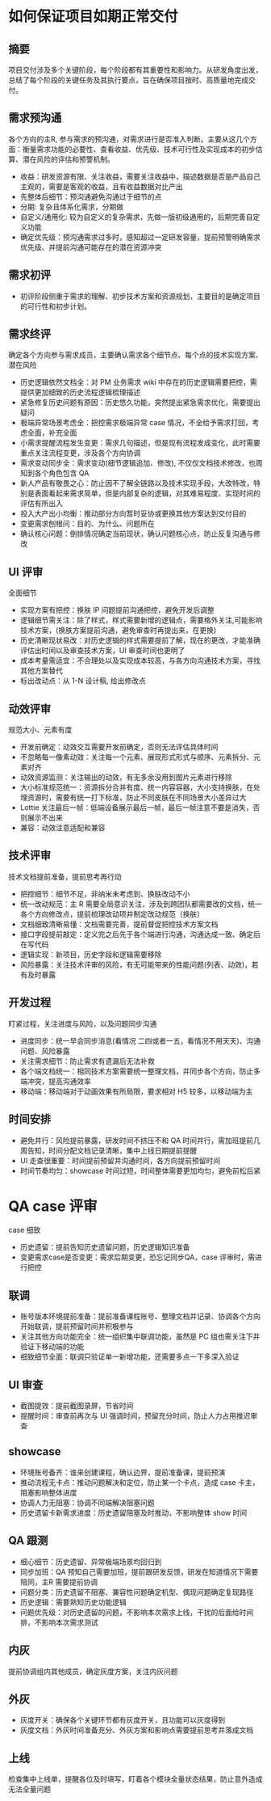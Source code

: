 # 如何保证项目如期正常交付

## 摘要
项目交付涉及多个关键阶段，每个阶段都有其重要性和影响力。从研发角度出发，总结了每个阶段的关键任务及其执行要点，旨在确保项目按时、高质量地完成交付。


## 需求预沟通
各个方向的主R, 参与需求的预沟通，对需求进行是否准入判断。主要从这几个方面：衡量需求功能的必要性、查看收益、优先级、技术可行性及实现成本的初步估算、潜在风险的评估和预警机制。

- 收益：研发资源有限、关注收益，需要关注收益中，描述数据是否是产品自己主观的，需要是客观的收益，且有收益数据对比产出
- 先整体后细节：预沟通避免沟通过于细节的点
- 分期: 复杂且体系化需求，分期做
- 自定义/通用化: 较为自定义的复杂需求，先做一版初级通用的，后期完善自定义功能
- 确定优先级：预沟通需求过多时，感知超过一定研发容量，提前预警明确需求优先级、并提前沟通可能存在的潜在资源冲突

## 需求初评
- 初评阶段侧重于需求的理解、初步技术方案和资源规划，主要目的是确定项目的可行性和初步计划。

## 需求终评
确定各个方向参与需求成员，主要确认需求各个细节点、每个点的技术实现方案、潜在风险

- 历史逻辑依然文档全：对 PM 业务需求 wiki 中存在的历史逻辑需要把控，需提供更加细致的历史流程逻辑梳理描述
- 紧急修复历史问题有原因：历史悠久功能，突然提出紧急需求优化，需要提出疑问
- 极端异常场景考虑全：把控需求极端异常 case 情况，不全给予需求打回，考虑全面，补充全面
- 小需求提醒流程发生变更：需求几句描述，但是现有流程发成变化，此时需要重点关注流程变更，涉及各个方向协调
- 需求变动同步全：需求变动(细节逻辑追加、修改), 不仅仅文档技术修改，也周知到各个角色包含 QA
- 新人产品有敬畏之心：防止因不了解全链路以及技术实现手段，大改特改，特别是表面看起来需求简单，但是内部复杂的逻辑，对其难易程度、实现时间的评估有所出入
- 投入大产出小均衡：推动部分方向暂时妥协或更换其他方案达到交付目的
- 变更需求刨根问：目的、为什么、问题所在
- 确认核心问题：倒排情况确定当前现状，确认问题核心点，防止反复沟通与修改

## UI 评审
全面细节
- 实现方案有把控：换肤 IP 问题提前沟通把控，避免开发后调整
- 逻辑细节需关注：除了样式，样式需要新增的逻辑点，需要格外关注,可能影响技术方案，(换肤方案提前沟通，避免审查时再提出来，在更换)
- 历史清晰现状易改：对历史逻辑的样式需要提前了解，现在的更改，才能准确评估出时间以及审查技术方案，UI 审查时间也更明了
- 成本考量需适宜：不合理处以及实现成本较高，与各方向沟通技术方案，寻找其他方案替代
- 标出改动点：从 1-N 设计稿, 给出修改点

## 动效评审
规范大小、元素有度
- 开发前确定：动效交互需要开发前确定，否则无法评估具体时间
- 不忽略每一像素动效：关注每一个元素、展现形式形式与顺序、元素拆分、元素对齐
- 动效资源监测：关注输出的动效，有无多余没用到图片元素进行移除
- 大小标准规范统一：资源拆分合并有度、统一内容容器，大小支持换肤，在处理资源时，需要有统一打下标准，防止不同皮肤在不同场景大小差异过大
- Lottie 关注最后一帧：低端设备展示最后一帧，最后一帧注意不要是消失，否则展示不出来
- 兼容：动效注意适配和兼容

## 技术评审
技术文档提前准备，提前思考再行动
- 把控细节：细节不足，非纳米未考虑到、换肤改动不小
- 统一改动规范：主 R 需要全局意识关注，涉及到跨团队都需要改的文档，统一各个方向修改点，提前梳理改动项并制定改动规范（换肤）
- 文档细致清晰易懂：文档需要完善，提前督促把控技术方案文档
- 接口字段提前敲定：定义完之后先于各个端进行沟通，沟通达成一致、确定后在写代码
- 逻辑实现：新项目，历史字段和逻辑需要移除
- 风险暴露：关注技术评审的风险，有无可能带来的性能问题(列表、动效)，若有及时暴露

## 开发过程
盯紧过程，关注进度与风险，以及问题同步沟通

- 进度同步：统一早会同步消息(看情况 二四或者一五，看情况不用天天)、沟通问题、风险暴露
- 关注需求细节：防止需求有遗漏后无法补救
- 各个端文档统一：相同技术方案需要统一整理文档，并同步各个方向，防止多端冲突，提高沟通效率
- 移动端：移动端对于动画效果有所局限，要求相对 H5 较多，以移动端为主

## 时间安排
- 避免并行：风险提前暴露，研发时间不挤压不和 QA 时间并行，需加班提前几周告知，时间分配文档记录清晰，集中上线日期提前提醒
- UI 走查很重要：时间提前预留并沟通时间，各方向提前预留时间
- 时间节奏均匀：showcase 时间过短，时间整体需要更加均匀，避免前松后紧

# QA case 评审
case 细致
- 历史遗留：提前告知历史遗留问题，历史逻辑知识准备
- 变更需求case是否变更：需求后期变更，恐忘记同步QA，case 评审时，需进行把控

## 联调
- 账号版本环境提前准备：提前准备课程账号、整理文档并记录、协调各个方向开始联调，提前预留时间并积极参与
- 关注其他方向功能完全：统一组织集中联调功能，虽然是 PC 组也需关注下并验证下移动端的功能
- 细致细节全面：联调只验证单一新增功能，还需要多点一下多深入验证

## UI 审查
- 截图提效：提前截图录屏，节省时间
- 提醒时间：审查前再次与 UI 强调时间，预留充分时间，防止人力占用推迟审查

## showcase
- 环境账号备齐：谁来创建课程，确认边界，提前准备课，提前预演
- 推动流程无卡点：推动问题解决和定位，防止某一个卡点，造成 case 卡主，阻塞影响整体进度
- 协调人力无阻塞：协调不同端解决阻塞问题
- 历史遗留卡新需求进度：历史遗留阻塞及时推动，不影响整体 show 时间

  
## QA 跟测
- 细心细节：历史遗留、异常极端场景均回归到
- 同步加班：QA 预知自己需要加班，提前跟研发反馈，研发在知道情况下需要陪同，主R 需要提前协调
- 问题分类：历史遗留不阻塞、兼容性问题确定机型、偶现问题确定复现路径
- 历史逻辑：需要熟知历史功能逻辑
- 问题优先级：对历史遗留的问题，不影响本次需求上线，干扰的后面给时间排，不影响本次需求测试

## 内灰
提前协调组内其他成员，确定灰度方案，关注内灰问题

## 外灰
- 灰度开关：确保各个关键环节都有灰度开关，且功能可以灰度得到
- 灰度文档：外灰时间准备充分、外灰方案和影响点需要提前思考并落成文档

## 上线
检查集中上线单，提醒各位及时填写，盯着各个模块全量状态结果，防止意外造成无法全量问题
